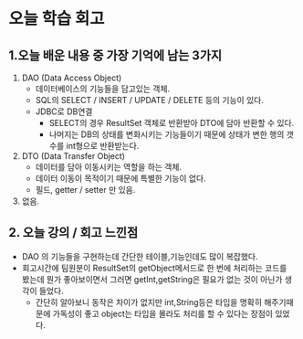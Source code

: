 # 오늘 학습 회고

## 1.오늘 배운 내용 중 가장 기억에 남는 3가지
1. DAO (Data Access Object)
   - 데이터베이스의 기능들을 담고있는 객체.
   - SQL의 SELECT / INSERT / UPDATE / DELETE 등의 기능이 있다.
   - JDBC로 DB연결
     - SELECT의 경우 ResultSet 객체로 반환받아 DTO에 담아 반환할 수 있다.
     - 나머지는 DB의 상태를 변화시키는 기능들이기 때문에 상태가 변한 행의 갯수를 int형으로 반환받는다.
2. DTO (Data Transfer Object)
   - 데이터를 담아 이동시키는 역할을 하는 객체.
   - 데이터 이동이 목적이기 때문에 특별한 기능이 없다.
   - 필드, getter / setter 만 있음.
3. 없음.

## 2. 오늘 강의 / 회고 느낀점
- DAO 의 기능들을 구현하는데 간단한 테이블,기능인데도 많이 복잡했다.
- 회고시간에 팀원분이 ResultSet의 getObject메서드로 한 번에 처리하는 코드를 봤는데 뭔가 좋아보이면서 그러면 getInt,getString은 필요가 없는 것이 아닌가 생각이 들었다.
  - 간단히 알아보니 동작은 차이가 없지만 int,String등은 타입을 명확히 해주기때문에 가독성이 좋고 object는 타입을 몰라도 처리를 할 수 있다는 장점이 있었다.
